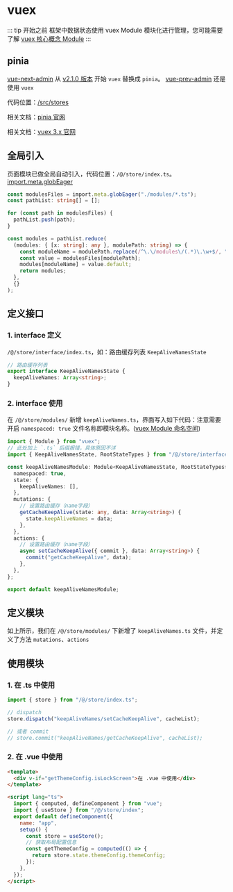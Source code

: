 # vuex

::: tip 开始之前
框架中数据状态使用 vuex Module 模块化进行管理，您可能需要了解 [vuex 核心概念 Module](https://next.vuex.vuejs.org/zh/guide/modules.html)
:::

## pinia

[vue-next-admin](https://gitee.com/lyt-top/vue-next-admin) 从 [v2.1.0 版本](https://gitee.com/lyt-top/vue-next-admin/releases/tag/2.1.0) 开始 `vuex` 替换成 `pinia`。
[vue-prev-admin](https://gitee.com/lyt-top/vue-next-admin/tree/vue-prev-admin/) 还是使用 `vuex`

代码位置：[/src/stores](https://gitee.com/lyt-top/vue-next-admin/tree/master/src/stores)

相关文档：[pinia 官网](https://pinia.vuejs.org/)

相关文档：[vuex 3.x 官网](https://v3.vuex.vuejs.org/zh/)

## 全局引入

页面模块已做全局自动引入，代码位置：`/@/store/index.ts`。[import.meta.globEager](https://vitejs.cn/guide/features.html#glob-import)

```ts
const modulesFiles = import.meta.globEager("./modules/*.ts");
const pathList: string[] = [];

for (const path in modulesFiles) {
  pathList.push(path);
}

const modules = pathList.reduce(
  (modules: { [x: string]: any }, modulePath: string) => {
    const moduleName = modulePath.replace(/^\.\/modules\/(.*)\.\w+$/, "$1");
    const value = modulesFiles[modulePath];
    modules[moduleName] = value.default;
    return modules;
  },
  {}
);
```

## 定义接口

### 1. interface 定义

`/@/store/interface/index.ts`，如：路由缓存列表 `KeepAliveNamesState`

```ts
// 路由缓存列表
export interface KeepAliveNamesState {
  keepAliveNames: Array<string>;
}
```

### 2. interface 使用

在 `/@/store/modules/` 新增 `keepAliveNames.ts`，界面写入如下代码：注意需要开启 `namespaced: true` 文件名称即模块名称。([vuex Module 命名空间](https://next.vuex.vuejs.org/zh/guide/modules.html#命名空间))

```ts {3,5}
import { Module } from "vuex";
// 此处加上 `.ts` 后缀报错，具体原因不详
import { KeepAliveNamesState, RootStateTypes } from "/@/store/interface/index";

const keepAliveNamesModule: Module<KeepAliveNamesState, RootStateTypes> = {
  namespaced: true,
  state: {
    keepAliveNames: [],
  },
  mutations: {
    // 设置路由缓存（name字段）
    getCacheKeepAlive(state: any, data: Array<string>) {
      state.keepAliveNames = data;
    },
  },
  actions: {
    // 设置路由缓存（name字段）
    async setCacheKeepAlive({ commit }, data: Array<string>) {
      commit("getCacheKeepAlive", data);
    },
  },
};

export default keepAliveNamesModule;
```

## 定义模块

如上所示，我们在 `/@/store/modules/` 下新增了 `keepAliveNames.ts` 文件，并定义了方法 `mutations`、`actions`

## 使用模块

### 1. 在 .ts 中使用

```ts
import { store } from "/@/store/index.ts";

// dispatch
store.dispatch("keepAliveNames/setCacheKeepAlive", cacheList);

// 或者 commit
// store.commit("keepAliveNames/getCacheKeepAlive", cacheList);
```

### 2. 在 .vue 中使用

```html {7,11,14}
<template>
  <div v-if="getThemeConfig.isLockScreen">在 .vue 中使用</div>
</template>

<script lang="ts">
  import { computed, defineComponent } from "vue";
  import { useStore } from "/@/store/index";
  export default defineComponent({
    name: "app",
    setup() {
      const store = useStore();
      // 获取布局配置信息
      const getThemeConfig = computed(() => {
        return store.state.themeConfig.themeConfig;
      });
    },
  });
</script>
```
